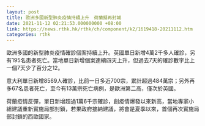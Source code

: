 ```yaml
---
layout: post
title: 歐洲多國新型肺炎疫情持續上升　荷蘭擬再封城
date: 2021-11-12 02:21:53.000000000 +08:00
link: https://news.rthk.hk/rthk/ch/component/k2/1619418-20211112.htm
categories: rthk
---
```


歐洲多國的新型肺炎疫情確診個案持續上升。英國單日新增4萬2千多人確診，另有195名患者死亡。當地單日新增個案連續四天上升，但過去7天的確診數字比上一個7天少了百分之12。

意大利單日新增8569人確診，比前一日多近700宗，累計超過484萬宗；另外再多67名患者死亡，至今有13萬宗死亡病例，是歐洲第二高，僅次於英國。

荷蘭疫情反彈，單日新增超過1萬6千宗確診，創疫情爆發以來新高，當地專家小組建議重新實施局部封鎖，若果政府接納建議，將會是夏季以來，首個再次實施局部封鎖的西歐國家。
